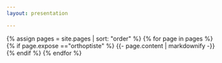 ```yaml
---
layout: presentation

---
```


{% assign pages = site.pages | sort: "order" %}
{% for page in pages %}
 {% if page.expose =="orthoptiste" %}
    {{- page.content | markdownify -}}
  {% endif %}
{% endfor %}
